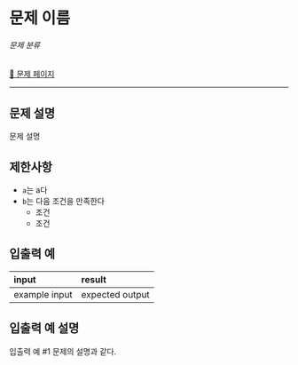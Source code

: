 # 문제 이름

###### 문제 분류

[:link: 문제 페이지](https://www.example.com/)

---

## 문제 설명

문제 설명

## 제한사항

- `a`는 a다
- `b`는 다음 조건을 만족한다
  - 조건
  - 조건

## 입출력 예

| input         | result          |
| :------------ | :-------------- |
| example input | expected output |

## 입출력 예 설명

입출력 예 #1
문제의 설명과 같다.
